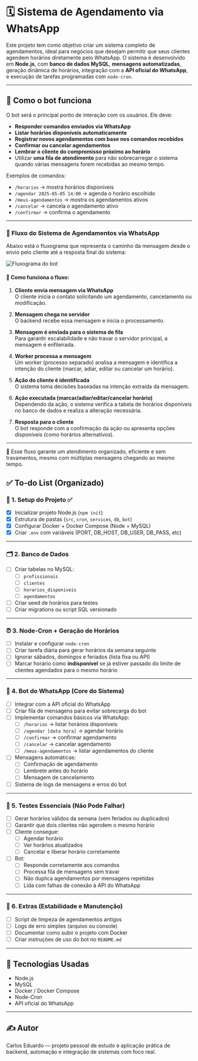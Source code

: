 # 🗓️ Sistema de Agendamento via WhatsApp

Este projeto tem como objetivo criar um sistema completo de agendamentos, ideal para negócios que desejam permitir que seus clientes agendem horários diretamente pelo WhatsApp. O sistema é desenvolvido em **Node.js**, com **banco de dados MySQL**, **mensagens automatizadas**, geração dinâmica de horários, integração com a **API oficial do WhatsApp**, e execução de tarefas programadas com `node-cron`.

---

## 🤖 Como o bot funciona

O bot será o principal ponto de interação com os usuários. Ele deve:

- **Responder comandos enviados via WhatsApp**
- **Listar horários disponíveis automaticamente**
- **Registrar novos agendamentos com base nos comandos recebidos**
- **Confirmar ou cancelar agendamentos**
- **Lembrar o cliente do compromisso próximo ao horário**
- Utilizar **uma fila de atendimento** para não sobrecarregar o sistema quando várias mensagens forem recebidas ao mesmo tempo.

Exemplos de comandos:
- `/horarios` → mostra horários disponíveis
- `/agendar 2025-05-05 14:00` → agenda o horário escolhido
- `/meus-agendamentos` → mostra os agendamentos ativos
- `/cancelar` → cancela o agendamento ativo
- `/confirmar` → confirma o agendamento

---

### 🧭 Fluxo do Sistema de Agendamentos via WhatsApp

Abaixo está o fluxograma que representa o caminho da mensagem desde o envio pelo cliente até a resposta final do sistema:

![Fluxograma do bot](https://i.imgur.com/TbxskaE.png)

#### 🧠 Como funciona o fluxo:

1. **Cliente envia mensagem via WhatsApp**  
   O cliente inicia o contato solicitando um agendamento, cancelamento ou modificação.

2. **Mensagem chega no servidor**  
   O backend recebe essa mensagem e inicia o processamento.

3. **Mensagem é enviada para o sistema de fila**  
   Para garantir escalabilidade e não travar o servidor principal, a mensagem é enfileirada.

4. **Worker processa a mensagem**  
   Um worker (processo separado) analisa a mensagem e identifica a intenção do cliente (marcar, adiar, editar ou cancelar um horário).

5. **Ação do cliente é identificada**  
   O sistema toma decisões baseadas na intenção extraída da mensagem.

6. **Ação executada (marcar/adiar/editar/cancelar horário)**  
   Dependendo da ação, o sistema verifica a tabela de horários disponíveis no banco de dados e realiza a alteração necessária.

7. **Resposta para o cliente**  
   O bot responde com a confirmação da ação ou apresenta opções disponíveis (como horários alternativos).

---

🧩 Esse fluxo garante um atendimento organizado, eficiente e sem travamentos, mesmo com múltiplas mensagens chegando ao mesmo tempo.

## ✅ To-do List (Organizado)

### 🔧 1. Setup do Projeto ✅
- [x] Inicializar projeto Node.js (`npm init`)
- [x] Estrutura de pastas (`src`, `cron`, `services`, `db`, `bot`)
- [x] Configurar Docker + Docker Compose (Node + MySQL)
- [x] Criar `.env` com variáveis (PORT, DB_HOST, DB_USER, DB_PASS, etc)

---

### 🗂️ 2. Banco de Dados
- [ ] Criar tabelas no MySQL:
  - [ ] `profissionais`
  - [ ] `clientes`
  - [ ] `horarios_disponiveis`
  - [ ] `agendamentos`
- [ ] Criar seed de horários para testes
- [ ] Criar migrations ou script SQL versionado

---

### ⏰ 3. Node-Cron + Geração de Horários
- [ ] Instalar e configurar `node-cron`
- [ ] Criar tarefa diária para gerar horários da semana seguinte
- [ ] Ignorar sábados, domingos e feriados (lista fixa ou API)
- [ ] Marcar horário como **indisponível** se já estiver passado do limite de clientes agendados para o mesmo horário

---

### 🤖 4. Bot do WhatsApp (Core do Sistema)
- [ ] Integrar com a API oficial do WhatsApp
- [ ] Criar fila de mensagens para evitar sobrecarga do bot
- [ ] Implementar comandos básicos via WhatsApp:
  - [ ] `/horarios` → listar horários disponíveis
  - [ ] `/agendar [data hora]` → agendar horário
  - [ ] `/confirmar` → confirmar agendamento
  - [ ] `/cancelar` → cancelar agendamento
  - [ ] `/meus-agendamentos` → listar agendamentos do cliente
- [ ] Mensagens automáticas:
  - [ ] Confirmação de agendamento
  - [ ] Lembrete antes do horário
  - [ ] Mensagem de cancelamento
- [ ] Sistema de logs de mensagens e erros do bot

---

### 🧪 5. Testes Essenciais (Não Pode Falhar)
- [ ] Gerar horários válidos da semana (sem feriados ou duplicados)
- [ ] Garantir que dois clientes não agendem o mesmo horário
- [ ] Cliente consegue:
  - [ ] Agendar horário
  - [ ] Ver horários atualizados
  - [ ] Cancelar e liberar horário corretamente
- [ ] Bot:
  - [ ] Responde corretamente aos comandos
  - [ ] Processa fila de mensagens sem travar
  - [ ] Não duplica agendamentos por mensagens repetidas
  - [ ] Lida com falhas de conexão à API do WhatsApp

---

### 🧰 6. Extras (Estabilidade e Manutenção)
- [ ] Script de limpeza de agendamentos antigos
- [ ] Logs de erro simples (arquivo ou console)
- [ ] Documentar como subir o projeto com Docker
- [ ] Criar instruções de uso do bot no `README.md`

---

## 🚀 Tecnologias Usadas
- Node.js
- MySQL
- Docker / Docker Compose
- Node-Cron
- API oficial do WhatsApp

---

## ✍️ Autor
Carlos Eduardo — projeto pessoal de estudo e aplicação prática de backend, automação e integração de sistemas com foco real.
